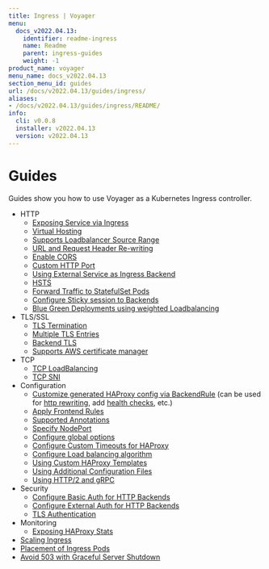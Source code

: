 ```yaml
---
title: Ingress | Voyager
menu:
  docs_v2022.04.13:
    identifier: readme-ingress
    name: Readme
    parent: ingress-guides
    weight: -1
product_name: voyager
menu_name: docs_v2022.04.13
section_menu_id: guides
url: /docs/v2022.04.13/guides/ingress/
aliases:
- /docs/v2022.04.13/guides/ingress/README/
info:
  cli: v0.0.8
  installer: v2022.04.13
  version: v2022.04.13
---
```


# Guides

Guides show you how to use Voyager as a Kubernetes Ingress controller.

- HTTP
  - [Exposing Service via Ingress](/docs/v2022.04.13/guides/ingress/http/single-service)
  - [Virtual Hosting](/docs/v2022.04.13/guides/ingress/http/virtual-hosting)
  - [Supports Loadbalancer Source Range](/docs/v2022.04.13/guides/ingress/http/source-range)
  - [URL and Request Header Re-writing](/docs/v2022.04.13/guides/ingress/http/rewrite-rules)
  - [Enable CORS](/docs/v2022.04.13/guides/ingress/http/cors)
  - [Custom HTTP Port](/docs/v2022.04.13/guides/ingress/http/custom-http-port)
  - [Using External Service as Ingress Backend](/docs/v2022.04.13/guides/ingress/http/external-svc)
  - [HSTS](/docs/v2022.04.13/guides/ingress/http/hsts)
  - [Forward Traffic to StatefulSet Pods](/docs/v2022.04.13/guides/ingress/http/statefulset-pod)
  - [Configure Sticky session to Backends](/docs/v2022.04.13/guides/ingress/http/sticky-session)
  - [Blue Green Deployments using weighted Loadbalancing](/docs/v2022.04.13/guides/ingress/http/blue-green-deployment)
- TLS/SSL
  - [TLS Termination](/docs/v2022.04.13/guides/ingress/tls/overview)
  - [Multiple TLS Entries](/docs/v2022.04.13/guides/ingress/tls/multiple-tls)
  - [Backend TLS](/docs/v2022.04.13/guides/ingress/tls/backend-tls)
  - [Supports AWS certificate manager](/docs/v2022.04.13/guides/ingress/tls/aws-cert-manager)
- TCP
  - [TCP LoadBalancing](/docs/v2022.04.13/guides/ingress/tcp/overview)
  - [TCP SNI](/docs/v2022.04.13/guides/ingress/tcp/tcp-sni)
- Configuration
  - [Customize generated HAProxy config via BackendRule](/docs/v2022.04.13/guides/ingress/configuration/backend-rule) (can be used for [http rewriting](https://www.haproxy.com/doc/aloha/7.0/haproxy/http_rewriting.html), add [health checks](https://www.haproxy.com/doc/aloha/7.0/haproxy/healthchecks.html), etc.)
  - [Apply Frontend Rules](/docs/v2022.04.13/guides/ingress/configuration/frontend-rule)
  - [Supported Annotations](/docs/v2022.04.13/guides/ingress/configuration/annotations)
  - [Specify NodePort](/docs/v2022.04.13/guides/ingress/configuration/node-port)
  - [Configure global options](/docs/v2022.04.13/guides/ingress/configuration/default-options)
  - [Configure Custom Timeouts for HAProxy](/docs/v2022.04.13/guides/ingress/configuration/default-timeouts)
  - [Configure Load balancing algorithm](/docs/v2022.04.13/guides/ingress/configuration/loadbalance-algorithm)
  - [Using Custom HAProxy Templates](/docs/v2022.04.13/guides/ingress/configuration/custom-templates)
  - [Using Additional Configuration Files](/docs/v2022.04.13/guides/ingress/configuration/config-volumes)
  - [Using HTTP/2 and gRPC](/docs/v2022.04.13/guides/ingress/configuration/http-2)
- Security
  - [Configure Basic Auth for HTTP Backends](/docs/v2022.04.13/guides/ingress/security/basic-auth)
  - [Configure External Auth for HTTP Backends](/docs/v2022.04.13/guides/ingress/security/oauth)
  - [TLS Authentication](/docs/v2022.04.13/guides/ingress/security/tls-auth)
- Monitoring
  - [Exposing HAProxy Stats](/docs/v2022.04.13/guides/ingress/monitoring/haproxy-stats)
- [Scaling Ingress](/docs/v2022.04.13/guides/ingress/scaling)
- [Placement of Ingress Pods](/docs/v2022.04.13/guides/ingress/pod-placement)
- [Avoid 503 with Graceful Server Shutdown](/docs/v2022.04.13/guides/ingress/graceful-reload)